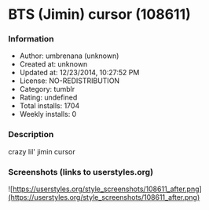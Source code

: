 # BTS (Jimin) cursor (108611)

### Information
- Author: umbrenana (unknown)
- Created at: unknown
- Updated at: 12/23/2014, 10:27:52 PM
- License: NO-REDISTRIBUTION
- Category: tumblr
- Rating: undefined
- Total installs: 1704
- Weekly installs: 0


### Description
crazy lil' jimin cursor


### Screenshots (links to userstyles.org)
![https://userstyles.org/style_screenshots/108611_after.png](https://userstyles.org/style_screenshots/108611_after.png)


